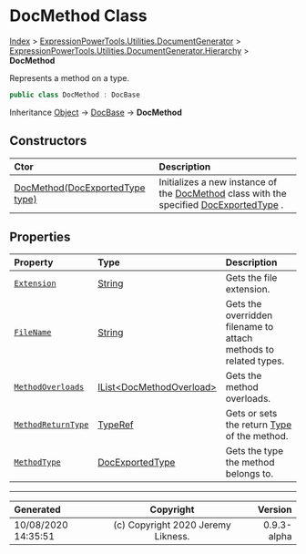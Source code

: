 ﻿# DocMethod Class

[Index](../index.md) > [ExpressionPowerTools.Utilities.DocumentGenerator](ExpressionPowerTools.Utilities.DocumentGenerator.a.md) > [ExpressionPowerTools.Utilities.DocumentGenerator.Hierarchy](ExpressionPowerTools.Utilities.DocumentGenerator.Hierarchy.n.md) > **DocMethod**

Represents a method on a type.

```csharp
public class DocMethod : DocBase
```

Inheritance [Object](https://docs.microsoft.com/dotnet/api/system.object) → [DocBase](ExpressionPowerTools.Utilities.DocumentGenerator.Hierarchy.DocBase.cs.md) → **DocMethod**

## Constructors

| Ctor | Description |
| :-- | :-- |
| [DocMethod(DocExportedType type)](ExpressionPowerTools.Utilities.DocumentGenerator.Hierarchy.DocMethod.ctor.md#docmethoddocexportedtype-type) | Initializes a new instance of the [DocMethod](ExpressionPowerTools.Utilities.DocumentGenerator.Hierarchy.DocMethod.cs.md) class with            the specified [DocExportedType](ExpressionPowerTools.Utilities.DocumentGenerator.Hierarchy.DocExportedType.cs.md) . |
## Properties

| Property | Type | Description |
| :-- | :-- | :-- |
| [`Extension`](ExpressionPowerTools.Utilities.DocumentGenerator.Hierarchy.DocMethod.Extension.prop.md) | [String](https://docs.microsoft.com/dotnet/api/system.string) | Gets the file extension. |
| [`FileName`](ExpressionPowerTools.Utilities.DocumentGenerator.Hierarchy.DocMethod.FileName.prop.md) | [String](https://docs.microsoft.com/dotnet/api/system.string) | Gets the overridden filename to attach methods to related types. |
| [`MethodOverloads`](ExpressionPowerTools.Utilities.DocumentGenerator.Hierarchy.DocMethod.MethodOverloads.prop.md) | [IList&lt;DocMethodOverload>](https://docs.microsoft.com/dotnet/api/system.collections.generic.ilist-1) | Gets the method overloads. |
| [`MethodReturnType`](ExpressionPowerTools.Utilities.DocumentGenerator.Hierarchy.DocMethod.MethodReturnType.prop.md) | [TypeRef](ExpressionPowerTools.Utilities.DocumentGenerator.Hierarchy.TypeRef.cs.md) | Gets or sets the return [Type](https://docs.microsoft.com/dotnet/api/system.type) of the method. |
| [`MethodType`](ExpressionPowerTools.Utilities.DocumentGenerator.Hierarchy.DocMethod.MethodType.prop.md) | [DocExportedType](ExpressionPowerTools.Utilities.DocumentGenerator.Hierarchy.DocExportedType.cs.md) | Gets the type the method belongs to. |


---

| Generated | Copyright | Version |
| :-- | :-: | --: |
| 10/08/2020 14:35:51 | (c) Copyright 2020 Jeremy Likness. | 0.9.3-alpha |
